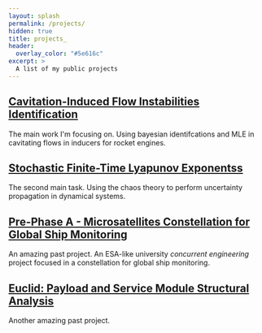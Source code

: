 ```yaml
---
layout: splash
permalink: /projects/
hidden: true
title: projects_
header:
  overlay_color: "#5e616c"
excerpt: >
  A list of my public projects
---
```

## [Cavitation-Induced Flow Instabilities Identification](https://cr0stata.github.io/blog/2022-03-01-Bayesian_Identification_for_Inducers/)
The main work I'm focusing on. Using bayesian identifcations and MLE in cavitating flows in inducers for rocket engines.

## [Stochastic Finite-Time Lyapunov Exponentss]()
The second main task. Using the chaos theory to perform uncertainty propagation in dynamical systems.

## [Pre-Phase A - Microsatellites Constellation for Global Ship Monitoring]()
An amazing past project. An ESA-like university <em>concurrent engineering</em> project focused in a constellation for global ship monitoring.

## [Euclid: Payload and Service Module Structural Analysis]()
Another amazing past project.